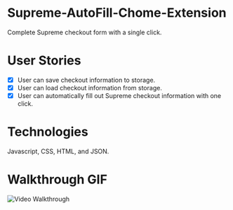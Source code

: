 # Supreme-AutoFill-Chome-Extension
 
Complete Supreme checkout form with a single click.

# User Stories

- [x] User can save checkout information to storage. 
- [x] User can load checkout information from storage. 
- [x] User can automatically fill out Supreme checkout information with one click. 

# Technologies

Javascript, CSS, HTML, and JSON. 

# Walkthrough GIF


<img src='https://media.giphy.com/media/7RPgMNehrRsMRAypN4/giphy.gif' title='Video Walkthrough' width='' alt='Video Walkthrough' />

